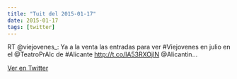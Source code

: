 ```yaml
---
title: "Tuit del 2015-01-17"
date: 2015-01-17
tags: [twitter]
---
```


RT @viejovenes_: Ya a la venta las entradas para ver #Viejovenes en julio en el @TeatroPrAlc de #Alicante http://t.co/lA53RXOjIN @Alicantin…



[Ver en Twitter](https://twitter.com/i/web/status/556542081876111360)
